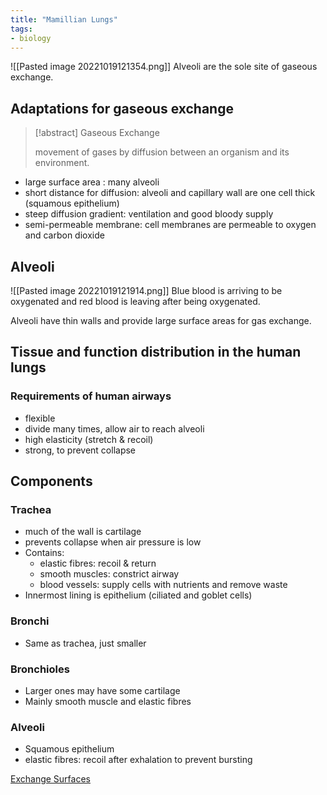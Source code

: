 ```yaml
---
title: "Mamillian Lungs"
tags:
- biology
---
```


![[Pasted image 20221019121354.png]]
Alveoli are the sole site of gaseous exchange.

## Adaptations for gaseous exchange

> [!abstract] Gaseous Exchange
>
> movement of gases by diffusion between an organism and its environment.

- large surface area : many alveoli
- short distance for diffusion: alveoli and capillary wall are one cell thick (squamous epithelium)
- steep diffusion gradient: ventilation and good bloody supply
- semi-permeable membrane: cell membranes are permeable to oxygen and carbon dioxide

## Alveoli

![[Pasted image 20221019121914.png]]
Blue blood is arriving to be oxygenated and red blood is leaving after being oxygenated.

Alveoli have thin walls and provide large surface areas for gas exchange.

## Tissue and function distribution in the human lungs

### Requirements of human airways
- flexible
- divide many times, allow air to reach alveoli
- high elasticity (stretch & recoil)
- strong, to prevent collapse

## Components

### Trachea
- much of the wall is cartilage
- prevents collapse when air pressure is low
- Contains:
	- elastic fibres: recoil & return
	- smooth muscles: constrict airway
	- blood vessels: supply cells with nutrients and remove waste
- Innermost lining is epithelium (ciliated and goblet cells)

### Bronchi
- Same as trachea, just smaller

### Bronchioles
- Larger ones may have some cartilage
- Mainly smooth muscle and elastic fibres

### Alveoli
- Squamous epithelium 
- elastic fibres: recoil after exhalation to prevent bursting


[Exchange Surfaces](sixth/Biology/ExchangeSurfaces/ExchangeSurfaces)